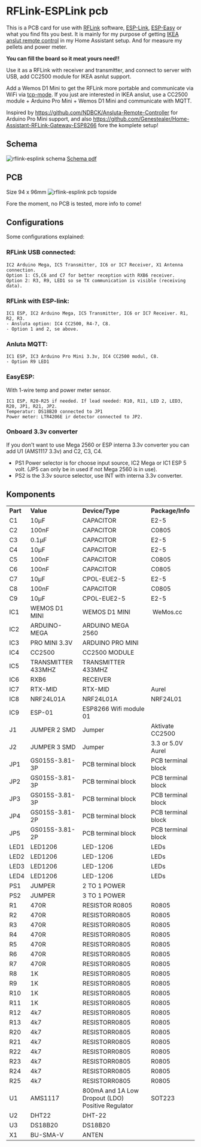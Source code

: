 RFLink-ESPLink pcb
===================

This is a PCB card for use with [RFLink](http://rflink.nl/blog2/) software, [ESP-Link](https://github.com/jeelabs/esp-link), [ESP-Easy](https://github.com/letscontrolit/ESPEasy) or what you find fits you best.
It is mainly for my purpose of getting [IKEA anslut remote control](http://www.ikea.com/se/sv/catalog/products/90300773/) in my Home Assistant setup. And for measure my pellets and power meter.

**You can fill the board so it meat yours need!!**

Use it as a RFLink with receiver and transmitter, and connect to server with USB, add CC2500 module for IKEA asnlut support.

Add a Wemos D1 Mini to get the RFLink more portable and communicate via WiFi via [tcp-mode](https://home-assistant.io/components/rflink/#tcp-mode).
If you just are interested in IKEA anslut, use a CC2500 module + Arduino Pro Mini + Wemos D1 Mini and communicate with MQTT.
 
Inspired by https://github.com/NDBCK/Ansluta-Remote-Controller for Arduino Pro Mini support, and also https://github.com/Genestealer/Home-Assistant-RFLink-Gateway-ESP8266 fore the komplete setup!

Schema
-----------
![rflink-esplink schema](https://github.com/rosangen/rflink-esplink/blob/master/PCB/img/schema-rflink-esplink.png?raw=true "Schema img")
[Schema pdf](https://github.com/rosangen/rflink-esplink/blob/master/PCB/RfLink-ESPlink.pdf?raw=true "RfLink-ESPlink.pdf")

PCB
------
Size 94 x 96mm
![rflink-esplink pcb topside](https://github.com/rosangen/rflink-esplink/blob/master/PCB/img/topp.jpg?raw=true "rflink-esplink pcb topside")

Fore the moment, no PCB is tested, more info to come!

Configurations
-----------
Some configurations explained:

### RFLink USB connected:
```
IC2 Arduino Mega, IC5 Transmitter, IC6 or IC7 Receiver, X1 Antenna connection. 
Option 1: C5,C6 and C7 for better reception with RXB6 receiver.
Option 2: R3, R9, LED1 so se TX communication is visible (receiving data).
```

### RFLink with ESP-link:
```
IC1 ESP, IC2 Arduino Mega, IC5 Transmitter, IC6 or IC7 Receiver. R1, R2, R3.
- Ansluta option: IC4 CC2500, R4-7, C8.
- Option 1 and 2, se above.
```

### Anluta MQTT:
```
IC1 ESP, IC3 Arduino Pro Mini 3.3v, IC4 CC2500 modul, C8.
- Option R9 LED1
```

### EasyESP:
With 1-wire temp and power meter sensor.
```
IC1 ESP, R20-R25 if needed. If lead needed: R10, R11, LED 2, LED3, R20, JP1, R21, JP2. 
Temperatur: DS18B20 connected to JP1
Power meter: LTR4206E ir detector connected to JP2.
```

### Onboard 3.3v converter
If you don't want to use Mega 2560 or ESP interna 3.3v converter you can add U1 (AMS1117 3.3v) and C2, C3, C4.
- PS1 Power selector is for choose input source, IC2 Mega or IC1 ESP 5 volt. (JP5 can only be in used if not Mega 2560 is in use).
- PS2 is the 3.3v source selector, use INT with interna 3.3v converter.

Komponents
-----------

<table>
<tbody>
<tr>
<td><strong>Part</strong></td>
<td><strong>Value</strong></td>
<td><strong>Device/Type</strong></td>
<td><strong>Package/Info</strong></td>
</tr>
<tr>
<td>C1</td>
<td>10&micro;F</td>
<td>CAPACITOR</td>
<td>E2-5</td>
</tr>
<tr>
<td>C2</td>
<td>100nF</td>
<td>CAPACITOR</td>
<td>C0805</td>
</tr>
<tr>
<td>C3</td>
<td>0.1&micro;F</td>
<td>CAPACITOR</td>
<td>E2-5</td>
</tr>
<tr>
<td>C4</td>
<td>10&micro;F</td>
<td>CAPACITOR</td>
<td>E2-5</td>
</tr>
<tr>
<td>C5</td>
<td>100nF</td>
<td>CAPACITOR</td>
<td>C0805</td>
</tr>
<tr>
<td>C6</td>
<td>100nF</td>
<td>CAPACITOR</td>
<td>C0805</td>
</tr>
<tr>
<td>C7</td>
<td>10&micro;F</td>
<td>CPOL-EUE2-5</td>
<td>E2-5</td>
</tr>
<tr>
<td>C8</td>
<td>100nF</td>
<td>CAPACITOR</td>
<td>C0805</td>
</tr>
<tr>
<td>C9</td>
<td>10&micro;F</td>
<td>CPOL-EUE2-5</td>
<td>E2-5</td>
</tr>
<tr>
<td>IC1</td>
<td>WEMOS D1 MINI</td>
<td>WEMOS D1 MINI</td>
<td>&nbsp;WeMos.cc</td>
</tr>
<tr>
<td>IC2</td>
<td>ARDUINO-MEGA</td>
<td>ARDUINO MEGA 2560</td>
</tr>
<tr>
<td>IC3</td>
<td>PRO MINI 3.3V</td>
<td>ARDUINO PRO MINI</td>
</tr>
<tr>
<td>IC4</td>
<td>CC2500</td>
<td>CC2500 MODULE</td>
</tr>
<tr>
<td>IC5</td>
<td>TRANSMITTER 433MHZ</td>
<td>TRANSMITTER 433MHZ</td>
</tr>
<tr>
<td>IC6</td>
<td>RXB6</td>
<td>RECEIVER</td>
</tr>
<tr>
<td>IC7</td>
<td>RTX-MID</td>
<td>RTX-MID</td>
<td>Aurel</td>
</tr>
<tr>
<td>IC8</td>
<td>NRF24L01A</td>
<td>NRF24L01A</td>
<td>NRF24L01</td>
</tr>
<tr>
<td>IC9</td>
<td>ESP-01</td>
<td>ESP8266 Wifi module 01</td>
</tr>
<tr>
<td>J1</td>
<td>JUMPER 2 SMD</td>
<td>Jumper</td>
<td>Aktivate CC2500</td>
</tr>
<tr>
<td>J2</td>
<td>JUMPER 3 SMD</td>
<td>Jumper</td>
<td>3.3 or 5.0V Aurel</td>
</tr>
<tr>
<td>JP1</td>
<td>GS015S-3.81-3P</td>
<td>PCB terminal block</td>
<td>PCB terminal block</td>
</tr>
<tr>
<td>JP2</td>
<td>GS015S-3.81-3P</td>
<td>PCB terminal block</td>
<td>PCB terminal block</td>
</tr>
<tr>
<td>JP3</td>
<td>GS015S-3.81-3P</td>
<td>PCB terminal block</td>
<td>PCB terminal block</td>
</tr>
<tr>
<td>JP4</td>
<td>GS015S-3.81-2P</td>
<td>PCB terminal block</td>
<td>PCB terminal block</td>
</tr>
<tr>
<td>JP5</td>
<td>GS015S-3.81-2P</td>
<td>PCB terminal block</td>
<td>PCB terminal block</td>
</tr>
<tr>
<td>LED1</td>
<td>LED1206</td>
<td>LED-1206</td>
<td>LEDs</td>
</tr>
<tr>
<td>LED2</td>
<td>LED1206</td>
<td>LED-1206</td>
<td>LEDs</td>
</tr>
<tr>
<td>LED3</td>
<td>LED1206</td>
<td>LED-1206</td>
<td>LEDs</td>
</tr>
<tr>
<td>LED4</td>
<td>LED1206</td>
<td>LED-1206</td>
<td>LEDs</td>
</tr>
<tr>
<td>PS1</td>
<td>JUMPER</td>
<td>2 TO 1 POWER</td>
</tr>
<tr>
<td>PS2</td>
<td>JUMPER</td>
<td>3 TO 1 POWER</td>
</tr>
<tr>
<td>R1</td>
<td>470R</td>
<td>RESISTOR R0805</td>
<td>R0805</td>
</tr>
<tr>
<td>R2</td>
<td>470R</td>
<td>RESISTORR0805</td>
<td>R0805</td>
</tr>
<tr>
<td>R3</td>
<td>470R</td>
<td>RESISTORR0805</td>
<td>R0805</td>
</tr>
<tr>
<td>R4</td>
<td>470R</td>
<td>RESISTORR0805</td>
<td>R0805</td>
</tr>
<tr>
<td>R5</td>
<td>470R</td>
<td>RESISTORR0805</td>
<td>R0805</td>
</tr>
<tr>
<td>R6</td>
<td>470R</td>
<td>RESISTORR0805</td>
<td>R0805</td>
</tr>
<tr>
<td>R7</td>
<td>470R</td>
<td>RESISTORR0805</td>
<td>R0805</td>
</tr>
<tr>
<td>R8</td>
<td>1K</td>
<td>RESISTORR0805</td>
<td>R0805</td>
</tr>
<tr>
<td>R9</td>
<td>1K</td>
<td>RESISTORR0805</td>
<td>R0805</td>
</tr>
<tr>
<td>R10</td>
<td>1K</td>
<td>RESISTORR0805</td>
<td>R0805</td>
</tr>
<tr>
<td>R11</td>
<td>1K</td>
<td>RESISTORR0805</td>
<td>R0805</td>
</tr>
<tr>
<td>R12</td>
<td>4k7</td>
<td>RESISTORR0805</td>
<td>R0805</td>
</tr>
<tr>
<td>R13</td>
<td>4k7</td>
<td>RESISTORR0805</td>
<td>R0805</td>
</tr>
<tr>
<td>R20</td>
<td>4k7</td>
<td>RESISTORR0805</td>
<td>R0805</td>
</tr>
<tr>
<td>R21</td>
<td>4k7</td>
<td>RESISTORR0805</td>
<td>R0805</td>
</tr>
<tr>
<td>R22</td>
<td>4k7</td>
<td>RESISTORR0805</td>
<td>R0805</td>
</tr>
<tr>
<td>R23</td>
<td>4k7</td>
<td>RESISTORR0805</td>
<td>R0805</td>
</tr>
<tr>
<td>R24</td>
<td>4k7</td>
<td>RESISTORR0805</td>
<td>R0805</td>
</tr>
<tr>
<td>R25</td>
<td>4k7</td>
<td>RESISTORR0805</td>
<td>R0805</td>
</tr>
<tr>
<td>U1</td>
<td>AMS1117</td>
<td>800mA and 1A Low Dropout (LDO) Positive Regulator</td>
<td>SOT223</td>
</tr>
<tr>
<td>U2</td>
<td>DHT22</td>
<td>DHT-22</td>
</tr>
<tr>
<td>U3</td>
<td>DS18B20</td>
<td>DS18B20</td>
</tr>
<tr>
<td>X1</td>
<td>BU-SMA-V</td>
<td>ANTEN</td>
</tr>
</tbody>
</table>
